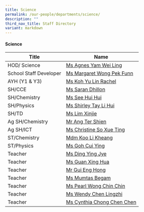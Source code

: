```yaml
---
title: Science
permalink: /our-people/departments/science/
description: ""
third_nav_title: Staff Directory
variant: markdown
---
```

#### Science

| Title | Name |
|---|---|
| HOD/ Science | [Ms Agnes Yam Wei Ling](yam_wei_ling@moe.edu.sg) |
| School Staff Developer | [Ms Margaret Wong Pek Funn](margaret_wong@moe.edu.sg)  |
| AYH (Y1 & Y3) | [Ms Koh Yu Lin Rachel](yu_lin_rachel_koh@moe.edu.sg) |
| SH/CCE | [Ms Saran Dhillon](saranpal_dhillon@moe.edu.sg) |
| SH/Chemistry | [Ms See Hui Hui](see_hui_hui@moe.edu.sg) |
| SH/Physics | [Ms Shirley Tay Li Hui](shirley_tay@moe.edu.sg) |
| SH/TD | [Ms Lim Xinjie](lim_xinjie@moe.edu.sg) |
| Ag SH/Chemistry | [Mr Ang Ter Shien](ang_ter_shien@moe.edu.sg) |
| Ag SH/ICT | [Ms Christine So Xue Ting](so_xue_ting_christine@moe.edu.sg) |
| ST/Chemistry | [Mdm Koo Li Kheang](koo_li_kheang@moe.edu.sg) |
| ST/Physics | [Ms Goh Cui Ying](goh_cui_ying@moe.edu.sg) |
| Teacher  |[Ms Ding Ying Jye](ding_ying_jye@moe.edu.sg)  |
| Teacher  | [Ms Guan Xing Hua](xing_hua_guan@moe.edu.sg) |
| Teacher  | [Mr Gui Eng Hong](gui_eng_hong@moe.edu.sg) |
| Teacher | [Ms Mumtas Begam](mumtas_begam_haja_muhudin@moe.edu.sg) |
| Teacher  | [Ms Pearl Wong Chin Chin](pearl_wong_chin_chin@moe.edu.sg) |
| Teacher  | [Ms Wendy Chen Lingzhi](chen_lingzhi@moe.edu.sg) |
| Teacher  | [Ms Cynthia Chong Chen Chen](chong_chen_chen_cynthia_a@moe.edu.sg) |
